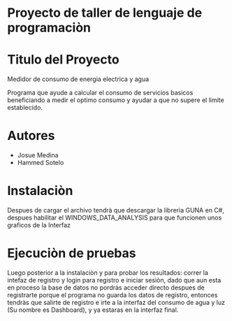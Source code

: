 #   Proyecto de taller de lenguaje de programaciòn

#   Titulo del Proyecto

Medidor de consumo de energia electrica y agua

Programa que ayude a calcular el consumo de servicios basicos beneficiando a medir el optimo consumo y ayudar a que no supere el limite establecido.

# Autores

* Josue Medina
* Hammed Sotelo

# Instalaciòn

Despues de cargar el archivo tendrà que descargar la librerìa GUNA en C#, despues habilitar el WINDOWS_DATA_ANALYSIS para que funcionen unos graficos de la Interfaz

# Ejecuciòn de pruebas

Luego posterior a la instalaciòn y para probar los resultados: correr la intefaz de registro y login para registro e iniciar sesiòn, dado que aun esta en proceso la base de datos no pordràs acceder directo despues de registrarte porque el programa no guarda los datos de registro, entonces tendràs que salirte de registro e irte a la interfaz del consumo de agua y luz (Su nombre es Dashboard), y ya estaras en la interfaz final.
